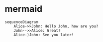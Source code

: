 # mermaid

```mermaid
sequenceDiagram
    Alice->>John: Hello John, how are you?
    John-->>Alice: Great!
    Alice-)John: See you later!
```
